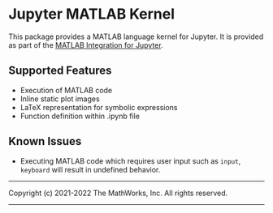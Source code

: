 # Jupyter MATLAB Kernel

This package provides a MATLAB language kernel for Jupyter. It is provided as
part of the [MATLAB Integration for Jupyter](../../README.md).

## Supported Features
* Execution of MATLAB code
* Inline static plot images
* LaTeX representation for symbolic expressions
* Function definition within .ipynb file

## Known Issues
* Executing MATLAB code which requires user input such as `input`, `keyboard`
will result in undefined behavior.

----

Copyright (c) 2021-2022 The MathWorks, Inc. All rights reserved.

----